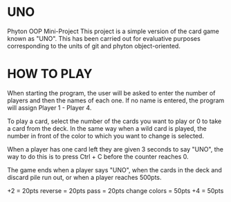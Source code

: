 # UNO
Phyton OOP Mini-Project
This project is a simple version of the card game known as "UNO".
This has been carried out for evaluative purposes corresponding to the units of git and phyton object-oriented.

# HOW TO PLAY

When starting the program, the user will be asked to enter the number of players and then the names of each one.
If no name is entered, the program will assign Player 1 - Player 4.

To play a card, select the number of the cards you want to play or 0 to take a card from the deck.
In the same way when a wild card is played, the number in front of the color to which you want to change is selected.

When a player has one card left they are given 3 seconds to say "UNO",
the way to do this is to press Ctrl + C before the counter reaches 0.

The game ends when a player says "UNO", when the cards in the deck and discard pile run out, or when a player reaches 500pts.

+2 = 20pts
reverse = 20pts
pass = 20pts
change colors = 50pts
+4 = 50pts 